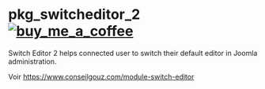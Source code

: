 # pkg_switcheditor_2  &nbsp;&nbsp;&nbsp;&nbsp;&nbsp;&nbsp;<a href="https://buymeacoffee.com/conseilgouz" >![buy_me_a_coffee](https://github.com/conseilgouz/plg_system_cgwebp_j4/assets/19435246/4fda4cb5-64f1-4717-81ae-c71a0fc26c2d)</a>
 Switch Editor 2 helps connected user to switch their default editor in Joomla administration.

Voir https://www.conseilgouz.com/module-switch-editor
